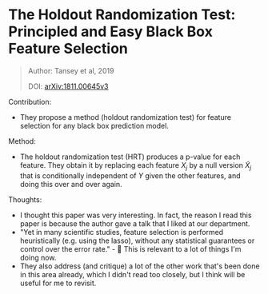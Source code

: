 # **The Holdout Randomization Test: Principled and Easy Black Box Feature Selection**

> Author: Tansey et al, 2019
>
> DOI: [arXiv:1811.00645v3](https://arxiv.org/abs/1811.00645v3)

Contribution: 

- They propose a method (holdout randomization test) for feature selection for any black box prediction model.

Method: 

- The holdout randomization test (HRT) produces a p-value for each feature. They obtain it by replacing each feature $X_j$ by a null version $\tilde{X}_j$ that is conditionally independent of $Y$ given the other features, and doing this over and over again. 

Thoughts:

- I thought this paper was very interesting. In fact, the reason I read this paper is because the author gave a talk that I liked at our department.
- "Yet in many scientific studies, feature selection is performed heuristically (e.g. using the lasso), without any statistical guarantees or control over the error rate." - :clap: This is relevant to a lot of things I'm doing now.
- They also address (and critique) a lot of the other work that's been done in this area already, which I didn't read too closely,  but I think will be useful for me to revisit.

